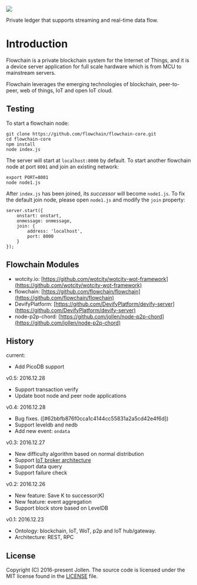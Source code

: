 ![](https://raw.githubusercontent.com/flowchain/flowchain.github.io/master/images/logo-text%40128.png)

Private ledger that supports streaming and real-time data flow.

# Introduction

Flowchain is a private blockchain system for the Internet of Things, and it is a device server application for full scale hardware which is from MCU to mainstream servers.

Flowchain leverages the emerging technologies of blockchain, peer-to-peer, web of things, IoT and open IoT cloud.

## Testing

To start a flowchain node:

```
git clone https://github.com/flowchain/flowchain-core.git
cd flowchain-core
npm install
node index.js
```

The server will start at ```localhost:8000``` by default. To start another flowchain node at port ```8001``` and join an existing network:

```
export PORT=8001
node node1.js
```

After ```index.js``` has been joined, its _successor_ will become ```node1.js```. To fix the default join node, please open ```node1.js``` and modify the ```join``` property:

```
server.start({
    onstart: onstart,
	onmessage: onmessage,
	join: {
		address: 'localhost',
		port: 8000
	}
});
```

## Flowchain Modules

* wotcity.io: [https://github.com/wotcity/wotcity-wot-framework](https://github.com/wotcity/wotcity-wot-framework)
* flowchain: [https://github.com/flowchain/flowchain](https://github.com/flowchain/flowchain)
* DevifyPlatform: [https://github.com/DevifyPlatform/devify-server](https://github.com/DevifyPlatform/devify-server)
* node-p2p-chord: [https://github.com/jollen/node-p2p-chord](https://github.com/jollen/node-p2p-chord)

## History

current:
 * Add PicoDB support

v0.5: 2016.12.28
 * Support transaction verify
 * Update boot node and peer node applications

v0.4: 2016.12.28
 * Bug fixes. ([#62bbfb876f0cca1c4144cc55831a2a5cd42e4f6d])
 * Support leveldb and nedb
 * Add new event: ```ondata```

v0.3: 2016.12.27
 * New difficulty algorithm based on normal distribution
 * Support [IoT broker architecture](https://wotcity.com)
 * Support data query
 * Support failure check

v0.2: 2016.12.26
 * New feature: Save K to successor(K)
 * New feature: event aggregation
 * Support block store based on LevelDB

v0.1: 2016.12.23
 * Ontology: blockchain, IoT, WoT, p2p and IoT hub/gateway.
 * Architecture: REST, RPC

## License

Copyright (C) 2016-present Jollen. The source code is licensed under the MIT license found in the [LICENSE](LICENSE) file.
